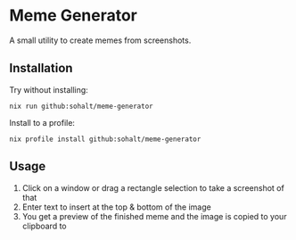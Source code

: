 # Meme Generator

A small utility to create memes from screenshots.

## Installation

Try without installing:

`nix run github:sohalt/meme-generator`

Install to a profile:

`nix profile install github:sohalt/meme-generator`

## Usage

1. Click on a window or drag a rectangle selection to take a screenshot of that
2. Enter text to insert at the top & bottom of the image
3. You get a preview of the finished meme and the image is copied to your clipboard to
